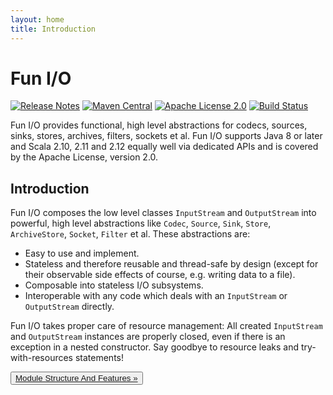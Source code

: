 ```yaml
---
layout: home
title: Introduction
---
```


# Fun I/O

[![Release Notes](https://img.shields.io/github/release/christian-schlichtherle/fun-io.svg?maxAge=3600)](https://github.com/christian-schlichtherle/fun-io/releases/latest) [![Maven Central](https://img.shields.io/maven-central/v/global.namespace.fun-io/fun-io-api.svg)](http://search.maven.org/#search%7Cga%7C1%7Cg%3A%22global.namespace.fun-io%22) [![Apache License 2.0](https://img.shields.io/github/license/christian-schlichtherle/neuron-di.svg?maxAge=3600)](https://www.apache.org/licenses/LICENSE-2.0) [![Build Status](https://api.travis-ci.org/christian-schlichtherle/fun-io.svg)](https://travis-ci.org/christian-schlichtherle/fun-io)

Fun I/O provides functional, high level abstractions for codecs, sources, sinks, stores, archives, filters, sockets et 
al.
Fun I/O supports Java 8 or later and Scala 2.10, 2.11 and 2.12 equally well via dedicated APIs and is covered by the 
Apache License, version 2.0.

## Introduction

Fun I/O composes the low level classes `InputStream` and `OutputStream` into powerful, high level abstractions like 
`Codec`, `Source`, `Sink`, `Store`, `ArchiveStore`, `Socket`, `Filter` et al.
These abstractions are:

+ Easy to use and implement.
+ Stateless and therefore reusable and thread-safe by design (except for their observable side effects of course, e.g.
  writing data to a file).
+ Composable into stateless I/O subsystems.
+ Interoperable with any code which deals with an `InputStream` or `OutputStream` directly.

Fun I/O takes proper care of resource management: All created `InputStream` and `OutputStream` instances are properly 
closed, even if there is an exception in a nested constructor.
Say goodbye to resource leaks and try-with-resources statements!

<div class="btn-group d-flex justify-content-center" role="group" aria-label="Pagination">
  <button type="button" class="btn btn-light"><a href="{{ site.baseurl }}{% link module-structure-and-features.md %}">Module Structure And Features &raquo;</a></button>
</div>
